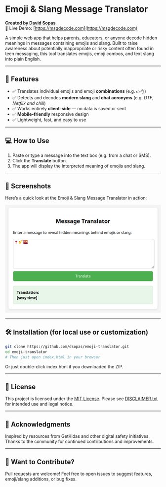 # Emoji & Slang Message Translator

**Created by [David Sopas](https://github.com/dsopas)**  
🔗 Live Demo: [https://msgdecode.com](https://msgdecode.com)

A simple web app that helps parents, educators, or anyone decode hidden meanings in messages containing emojis and slang. Built to raise awareness about potentially inappropriate or risky content often found in teen messaging, this tool translates emojis, emoji combos, and text slang into plain English.

---

## 🚀 Features

- ✅ Translates individual emojis and emoji **combinations** (e.g. `👉👌`)
- ✅ Detects and decodes **modern slang** and **chat acronyms** (e.g. *DTF*, *Netflix and chill*)
- ✅ Works entirely **client-side** — no data is saved or sent
- ✅ **Mobile-friendly** responsive design
- ✅ Lightweight, fast, and easy to use

---

## 💻 How to Use

1. Paste or type a message into the text box (e.g. from a chat or SMS).
2. Click the **Translate** button.
3. The app will display the interpreted meaning of emojis and slang.

---

## 📸 Screenshots

Here’s a quick look at the Emoji & Slang Message Translator in action:

![Screenshot of the web app](screenshot.png)

---

## 🛠️ Installation (for local use or customization)

```bash
git clone https://github.com/dsopas/emoji-translator.git
cd emoji-translator
# Then just open index.html in your browser 
```

Or just double-click index.html if you downloaded the ZIP.

---

## 📄 License

This project is licensed under the [MIT License](LICENSE).
Please see [DISCLAIMER.txt](DISCLAIMER.txt) for intended use and legal notice.

---

## 🙌 Acknowledgments

Inspired by resources from GetKidas and other digital safety initiatives.
Thanks to the community for continued contributions and improvements.

---

## 👋 Want to Contribute?

Pull requests are welcome! Feel free to open issues to suggest features, emoji/slang additions, or bug fixes.
